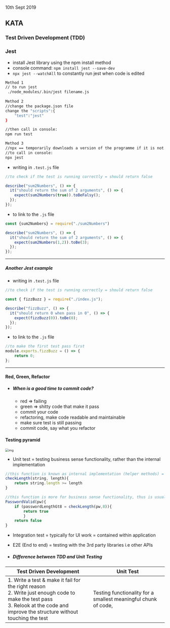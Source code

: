 10th Sept 2019

## KATA

### Test Driven Development (TDD)

### Jest

- install Jest library using the npm install method
- console command:  `npm install jest --save-dev`
- `npx jest --watchAll` to constantly run jest when code is edited

```bash
Method 1
// to run jest
 ./node_modules/.bin/jest filename.js
 
Method 2
//change the package.json file
change the "scripts":{
	"test":"jest"
}

//then call in console:
npm run test

Method 3
//npx == temporarily downloads a version of the programme if it is not downloaded before
//to call in console:
npx jest
```

- writing in `.test.js` file

```js
//to check if the test is running correctly = should return false 

describe("sum2Numbers", () => {
  it("should return the sum of 2 arguments", () => {
    expect(sum2Numbers(true)).toBeFalsy();
  });
});
```

- to link to the `.js` file

```js
const {sum2Numbers} = require("./sum2Numbers")

describe("sum2Numbers", () => {
  it("should return the sum of 2 arguments", () => {
    expect(sum2Numbers(1,2)).toBe(3);
  });
});
```



-------------------------------

##### Another Jest example

- writing in `.test.js` file

```js
//to check if the test is running correctly = should return false 

const { fizzBuzz } = require("./index.js");

describe("fizzBuzz", () => {
  it("should return 0 when pass in 0", () => {
    expect(fizzBuzz(0)).toBe(0);
  });
});

```

- to link to the `.js` file

```js
//to make the first test pass first
module.exports.fizzBuzz = () => {
    return 0;
};
```

----------------

#### Red, Green, Refactor

- ##### When is a good time to commit code?

  - red => failing
  - green => shitty code that make it pass
  - commit your code
  - refactoring, make code readable and maintainable
  - make sure test is still passing
  - commit code, say what you refactor



#### Testing pyramid

<img src="https://cdn2.hubspot.net/hubfs/208250/Blog_Images/uiauto1.png" alt="img" style="zoom:65%;" />



- Unit test = testing business sense functionality, rather than the internal implementation

```js
//this function is known as internal implementation (helper methods) = usually not tested on 
checkLength(string, length){
    return string.length >= length
}

//this function is more for business sense functionality, thus is usually tested
PasswordValid(pw){
    if (passwordLengthGt8 = checkLength(pw,8)){
        return true
        }
    return false
}
```



- Integration test = typically for UI work = contained within application 
- E2E (End to end) = testing with the 3rd party libraries i.e other APIs



- ##### Difference between TDD and Unit Testing 

| Test Driven Development                                      | Unit Test                                                    |
| ------------------------------------------------------------ | ------------------------------------------------------------ |
| 1. Write a test & make it fail for the right reason<br />2. Write just enough code to make the test pass<br />3. Relook at the code and improve the structure without touching the test | Testing functionality for a smallest meaningful chunk of code, |

